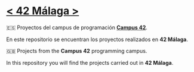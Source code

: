# [**< 42 Málaga >**](https://www.42malaga.com/)
:es: Proyectos del campus de programación [**Campus 42**](https://www.fundaciontelefonica.com/empleabilidad/campus-42/).

En este repositorio se encuentran los proyectos realizados en **42 Málaga**.

:gb: Projects from the **Campus 42** programming campus.

In this repository you will find the projects carried out in **42 Málaga**.
